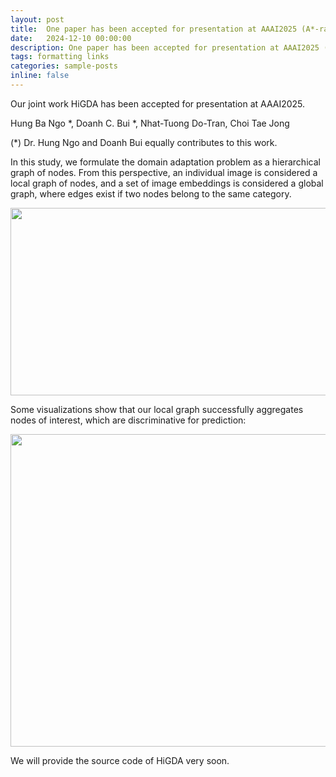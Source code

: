```yaml
---
layout: post
title:  One paper has been accepted for presentation at AAAI2025 (A*-ranked)
date:   2024-12-10 00:00:00
description: One paper has been accepted for presentation at AAAI2025 (A*-ranked)
tags: formatting links
categories: sample-posts
inline: false
---
```


Our joint work HiGDA has been accepted for presentation at AAAI2025.

Hung Ba Ngo *, Doanh C. Bui *, Nhat-Tuong Do-Tran, Choi Tae Jong

(*) Dr. Hung Ngo and Doanh Bui equally contributes to this work.

In this study, we formulate the domain adaptation problem as a hierarchical graph of nodes. From this perspective, an individual image is considered a local graph of nodes, and a set of image embeddings is considered a global graph, where edges exist if two nodes belong to the same category.

<img src="https://github.com/user-attachments/assets/7b1c3993-0ffd-4fd0-bb4e-da75692b947c" data-canonical-src="https://caodoanh2001.github.io/assets/img/tcsvt-transformer-based.jpg" width="750" height="300"/>

Some visualizations show that our local graph successfully aggregates nodes of interest, which are discriminative for prediction:

<img src="https://github.com/user-attachments/assets/7f0b0688-6b1a-48cb-9984-dffd75327655" data-canonical-src="https://github.com/user-attachments/assets/7f0b0688-6b1a-48cb-9984-dffd75327655" width="750" height="500"/>

We will provide the source code of HiGDA very soon.
